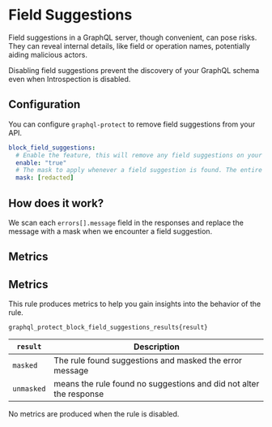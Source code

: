 # Field Suggestions

Field suggestions in a GraphQL server, though convenient, can pose risks. They can reveal internal details, like field or operation names, potentially aiding malicious actors.

Disabling field suggestions prevent the discovery of your GraphQL schema even when Introspection is disabled.

<!-- TOC -->

## Configuration

You can configure `graphql-protect` to remove field suggestions from your API.

```yaml
block_field_suggestions:
  # Enable the feature, this will remove any field suggestions on your API
  enable: "true"
  # The mask to apply whenever a field suggestion is found. The entire message will be replaced with this string
  mask: [redacted]
```

## How does it work?

We scan each `errors[].message` field in the responses and replace the message with a mask when we encounter a field suggestion.

## Metrics


## Metrics

This rule produces metrics to help you gain insights into the behavior of the rule.

```
graphql_protect_block_field_suggestions_results{result}
```

| `result`   | Description                                                         |
|----------|---------------------------------------------------------------------|
| `masked`   | The rule found suggestions and masked the error message             |
| `unmasked` | means the rule found no suggestions and did not alter the response  |


No metrics are produced when the rule is disabled.